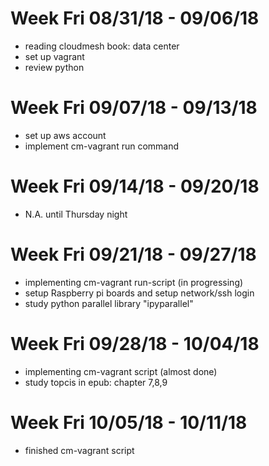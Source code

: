 # Week Fri 08/31/18 - 09/06/18
 - reading cloudmesh book: data center
 - set up vagrant 
 - review python
# Week Fri 09/07/18 - 09/13/18
 - set up aws account
 - implement cm-vagrant run command
# Week Fri 09/14/18 - 09/20/18
 - N.A. until Thursday night
# Week Fri 09/21/18 - 09/27/18
 - implementing cm-vagrant run-script (in progressing)
 - setup Raspberry pi boards and setup network/ssh login
 - study python parallel library "ipyparallel"
# Week Fri 09/28/18 - 10/04/18
 - implementing cm-vagrant script (almost done)
 - study topcis in epub: chapter 7,8,9
 # Week Fri 10/05/18 - 10/11/18
 - finished cm-vagrant script